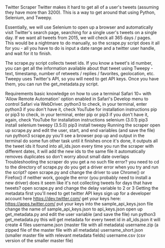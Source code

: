 Twitter Scraper
Twitter makes it hard to get all of a user's tweets (assuming they have more than 3200). This is a way to get around that using Python, Selenium, and Tweepy.

Essentially, we will use Selenium to open up a browser and automatically visit Twitter's search page, searching for a single user's tweets on a single day. If we want all tweets from 2015, we will check all 365 days / pages. This would be a nightmare to do manually, so the scrape.py script does it all for you - all you have to do is input a date range and a twitter user handle, and wait for it to finish.

The scrape.py script collects tweet ids. If you know a tweet's id number, you can get all the information available about that tweet using Tweepy - text, timestamp, number of retweets / replies / favorites, geolocation, etc. Tweepy uses Twitter's API, so you will need to get API keys. Once you have them, you can run the get_metadata.py script.

Requirements
basic knowledge on how to use a terminal
Safari 10+ with 'Allow Remote Automation' option enabled in Safari's Develop menu to control Safari via WebDriver.
python3
to check, in your terminal, enter python3
if you don't have it, check YouTube for installation instructions
pip or pip3
to check, in your terminal, enter pip or pip3
if you don't have it, again, check YouTube for installation instructions
selenium (3.0.1)
pip3 install selenium
tweepy (3.5.0)
pip3 install tweepy
Running the scraper
open up scrape.py and edit the user, start, and end variables (and save the file)
run python3 scrape.py
you'll see a browser pop up and output in the terminal
do some fun other task until it finishes
once it's done, it outputs all the tweet ids it found into all_ids.json
every time you run the scraper with different dates, it will add the new ids to the same file
it automatically removes duplicates so don't worry about small date overlaps
Troubleshooting the scraper
do you get a no such file error? you need to cd to the directory of scrape.py
do you get a driver error when you try and run the script?
open scrape.py and change the driver to use Chrome() or Firefox()
if neither work, google the error (you probably need to install a new driver)
does it seem like it's not collecting tweets for days that have tweets?
open scrape.py and change the delay variable to 2 or 3
Getting the metadata
first you'll need to get twitter API keys
sign up for a developer account here https://dev.twitter.com/
get your keys here: https://apps.twitter.com/
put your keys into the sample_api_keys.json file
change the name of sample_api_keys.json to api_keys.json
open up get_metadata.py and edit the user variable (and save the file)
run python3 get_metadata.py
this will get metadata for every tweet id in all_ids.json
it will create 4 files
username.json (master file with all metadata)
username.zip (a zipped file of the master file with all metadata)
username_short.json (smaller master file with relevant metadata fields)
username.csv (csv version of the smaller master file)